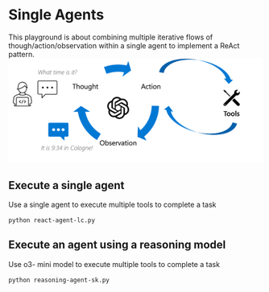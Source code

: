 # Single Agents

This playground is about combining multiple iterative flows of though/action/observation within a single agent to implement a ReAct pattern.
![react](react.png)

## Execute a single agent

Use a single agent to execute multiple tools to complete a task

```
python react-agent-lc.py
```

## Execute an agent using a reasoning model

Use o3- mini model to execute multiple tools to complete a task

```
python reasoning-agent-sk.py
```